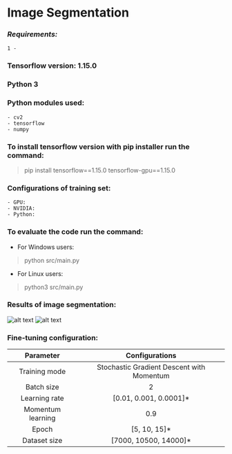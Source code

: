 # Image Segmentation

### *Requirements:*
    1 - 

### Tensorflow version: 1.15.0
### Python 3

### Python modules used:
    - cv2 
    - tensorflow 
    - numpy

### To install tensorflow version with pip installer run the command:
>pip install tensorflow==1.15.0 tensorflow-gpu==1.15.0

### Configurations of training set:
    - GPU:
    - NVIDIA:
    - Python:

### To evaluate the code run the command:
- For Windows users:
>python src/main.py
- For Linux users:
>python3 src/main.py

### Results of image segmentation:
![alt text]()
![alt text]()

### Fine-tuning configuration:

|     Parameter     |               Configurations              |
|:-----------------:|:-----------------------------------------:|
|   Training mode   | Stochastic Gradient Descent with Momentum |
|     Batch size    |                     2                     |
|   Learning rate   |           [0.01, 0.001, 0.0001]*          |
| Momentum learning |                    0.9                    |
|       Epoch       |                [5, 10, 15]*               |
|    Dataset size   |            [7000, 10500, 14000]*          |